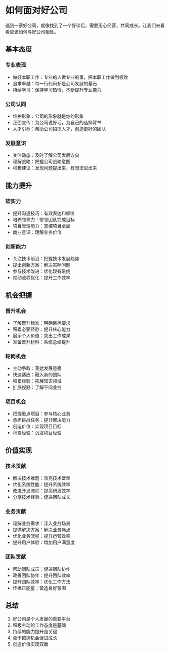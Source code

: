 # 如何面对好公司

遇到一家好公司，就像找到了一个好伴侣，需要用心经营，共同成长。让我们来看看应该如何与好公司相处。

## 基本态度

### 专业表现
- 做好本职工作：专业的人做专业的事，把本职工作做到极致
- 追求卓越：每一行代码都是公司发展的基石
- 持续学习：保持学习热情，不断提升专业能力

### 公司认同
- 维护形象：公司的形象就是你的形象
- 正面宣传：为公司说好话，为自己的选择背书
- 人才引荐：帮助公司招揽人才，创造更好的团队

### 发展意识
- 关注动态：及时了解公司发展方向
- 理解战略：把握公司战略意图
- 积极建议：发现问题提出来，有想法说出来

## 能力提升

### 软实力
- 提升沟通技巧：有效表达和倾听
- 培养领导力：带领团队完成目标
- 项目管理能力：掌控项目全局
- 商业意识：理解业务价值

### 创新能力
- 关注技术前沿：把握技术发展趋势
- 提出创新方案：解决实际问题
- 参与技术改进：优化现有系统
- 推动流程优化：提升工作效率

## 机会把握

### 晋升机会
- 了解晋升标准：明确目标要求
- 积累必要经验：提升核心能力
- 展示个人价值：突出工作成果
- 准备晋升材料：系统总结提升

### 轮岗机会
- 主动争取：表达发展意愿
- 快速适应：融入新的团队
- 积累经验：拓展知识领域
- 扩展视野：了解不同业务

### 项目机会
- 把握重点项目：参与核心业务
- 承担挑战任务：提升解决能力
- 创造价值：实现项目目标
- 积累经验：沉淀项目经验

## 价值实现

### 技术贡献
- 解决技术难题：攻克技术壁垒
- 优化系统性能：提升系统效率
- 改进开发流程：提高研发效率
- 分享技术经验：促进团队成长

### 业务贡献
- 理解业务需求：深入业务场景
- 提供解决方案：解决业务痛点
- 优化业务流程：提升运营效率
- 提升用户体验：增加用户满意度

### 团队贡献
- 帮助团队成员：促进团队协作
- 改善团队协作：提升团队效率
- 提升团队效率：优化工作方法
- 传播正能量：营造良好氛围

## 总结

1. 好公司是个人发展的重要平台
2. 积极主动的工作态度是基础
3. 持续的能力提升是关键
4. 善于把握机会促进成长
5. 创造价值实现双赢